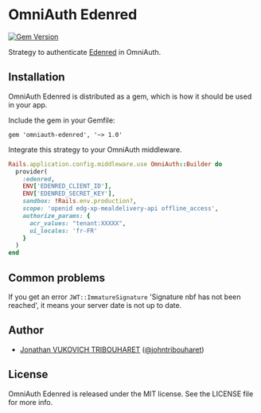 # OmniAuth Edenred

[![Gem Version](https://badge.fury.io/rb/omniauth-edenred.svg)](http://badge.fury.io/rb/omniauth-edenred)

Strategy to authenticate [Edenred](https://www.edenred.fr/) in OmniAuth.

## Installation

OmniAuth Edenred is distributed as a gem, which is how it should be used in your app.

Include the gem in your Gemfile:

    gem 'omniauth-edenred', '~> 1.0'

Integrate this strategy to your OmniAuth middleware.

```ruby
Rails.application.config.middleware.use OmniAuth::Builder do
  provider(
    :edenred,
    ENV['EDENRED_CLIENT_ID'],
    ENV['EDENRED_SECRET_KEY'],
    sandbox: !Rails.env.production?,
    scope: 'openid edg-xp-mealdelivery-api offline_access',
    authorize_params: {
      acr_values: "tenant:XXXXX",
      ui_locales: 'fr-FR'
    }
  )
end
```

## Common problems

If you get an error `JWT::ImmatureSignature` 'Signature nbf has not been reached', it means your server date is not up to date.

## Author

- [Jonathan VUKOVICH TRIBOUHARET](https://github.com/jonathantribouharet) ([@johntribouharet](https://twitter.com/johntribouharet))

## License

OmniAuth Edenred is released under the MIT license. See the LICENSE file for more info.
